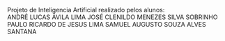Projeto de Inteligencia Artificial realizado pelos alunos:
<br>
ANDRÉ LUCAS ÁVILA LIMA
JOSÉ CLENILDO MENEZES SILVA SOBRINHO
PAULO RICARDO DE JESUS LIMA
SAMUEL AUGUSTO SOUZA ALVES SANTANA
